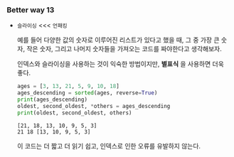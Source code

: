 ### Better way 13

- `슬라이싱` <<< `언패킹`

  예를 들어 다양한 값의 숫자로 이루어진 리스트가 있다고 했을 때, 그 중 가장 큰 숫자, 작은 숫자, 그리고 나머지 숫자들을 가져오는 코드를 짜야한다고 생각해보자.

  인덱스와 슬라이싱을 사용하는 것이 익숙한 방법이지만, **별표식** 을 사용하면 더욱 좋다. 

  ```python
  ages = [3, 13, 21, 5, 9, 10, 18]
  ages_descending = sorted(ages, reverse=True)
  print(ages_descending)
  oldest, second_oldest, *others = ages_descending
  print(oldest, second_oldest, others)
  ```

  ```
  [21, 18, 13, 10, 9, 5, 3]
  21 18 [13, 10, 9, 5, 3]
  ```

  이 코드는 더 짧고 더 읽기 쉽고, 인덱스로 인한 오류를 유발하지 않는다.

  

